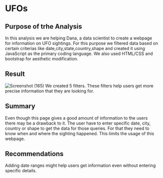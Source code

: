 # UFOs
## Purpose of trhe Analysis
In this analysis we are helping Dana, a data scientist to create a webpage for information on UFO sightings. For this purpose we filtered data based on certain criterias like date,city,state,country,shape and created it using JavaScript as the primary coding language. We also used HTML/CSS and bootstrap for aesthetic modification.
## Result
![Screenshot (165)](https://user-images.githubusercontent.com/112904905/208321902-548ac8c2-153a-45f4-9614-e832af96ec81.png)
We created 5 filters. These filters help users get more precise information that they are looking for. 
## Summary
Even though this page gives a good amount of information to the users there may be a drawback to it. The user have to enter specific date, city, country or shape to get the data for those queries. For that they need to know when and where the sighting happened. This limits the usage of this webpage.
## Recommendations
Adding date ranges might help users get information even without entering specific details.
